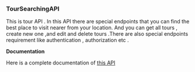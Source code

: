 ### **TourSearchingAPI**

This is tour API . In this API there are special endpoints that  you can find the best place to visit nearer from your location. And you can get all tours , create new one ,and edit and delete tours .There are also special endpoints requirement like authentication , authorization etc .


**Documentation**

Here is a complete documentation of 
[this API ](https://documenter.getpostman.com/view/12338784/UVeCQTfE)
